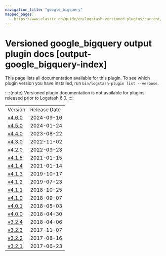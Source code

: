 ```yaml
---
navigation_title: "google_bigquery"
mapped_pages:
  - https://www.elastic.co/guide/en/logstash-versioned-plugins/current/output-google_bigquery-index.html
---
```


# Versioned google_bigquery output plugin docs [output-google_bigquery-index]


This page lists all documentation available for this plugin.  To see which plugin version you have installed, run `bin/logstash-plugin list --verbose`.

::::{note}
Versioned plugin documentation is not available for plugins released prior to Logstash 6.0.
::::


|     |     |
| --- | --- |
| Version | Release Date |
| [v4.6.0](v4-6-0-plugins-outputs-google_bigquery.md) | 2024-09-16 |
| [v4.5.0](v4-5-0-plugins-outputs-google_bigquery.md) | 2024-01-24 |
| [v4.4.0](v4-4-0-plugins-outputs-google_bigquery.md) | 2023-08-22 |
| [v4.3.0](v4-3-0-plugins-outputs-google_bigquery.md) | 2022-11-02 |
| [v4.2.0](v4-2-0-plugins-outputs-google_bigquery.md) | 2022-09-23 |
| [v4.1.5](v4-1-5-plugins-outputs-google_bigquery.md) | 2021-01-15 |
| [v4.1.4](v4-1-4-plugins-outputs-google_bigquery.md) | 2021-01-14 |
| [v4.1.3](v4-1-3-plugins-outputs-google_bigquery.md) | 2019-10-17 |
| [v4.1.2](v4-1-2-plugins-outputs-google_bigquery.md) | 2019-07-23 |
| [v4.1.1](v4-1-1-plugins-outputs-google_bigquery.md) | 2018-10-25 |
| [v4.1.0](v4-1-0-plugins-outputs-google_bigquery.md) | 2018-09-07 |
| [v4.0.1](v4-0-1-plugins-outputs-google_bigquery.md) | 2018-05-03 |
| [v4.0.0](v4-0-0-plugins-outputs-google_bigquery.md) | 2018-04-30 |
| [v3.2.4](v3-2-4-plugins-outputs-google_bigquery.md) | 2018-04-06 |
| [v3.2.3](v3-2-3-plugins-outputs-google_bigquery.md) | 2017-11-07 |
| [v3.2.2](v3-2-2-plugins-outputs-google_bigquery.md) | 2017-08-16 |
| [v3.2.1](v3-2-1-plugins-outputs-google_bigquery.md) | 2017-06-23 |


















